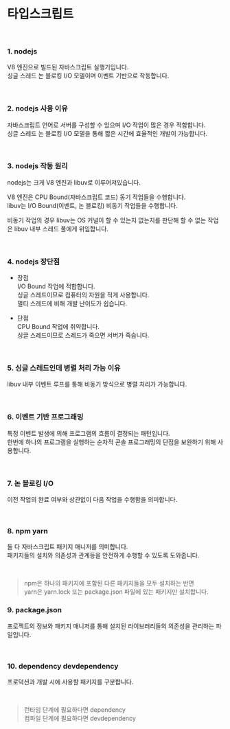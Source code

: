 # 타입스크립트
<br>

### 1. nodejs
V8 엔진으로 빌드된 자바스크립트 실행기입니다. <br>
싱글 스레드 논 블로킹 I/O 모델이며 이벤트 기반으로 작동합니다.

<br>

### 2. nodejs 사용 이유
자바스크립트 언어로 서버를 구성할 수 있으며 I/O 작업이 많은 경우 적합합니다. <br>
싱글 스레드 논 블로킹 I/O 모델을 통해 짧은 시간에 효율적인 개발이 가능합니다.

<br>

### 3. nodejs 작동 원리
nodejs는 크게 V8 엔진과 libuv로 이루어져있습니다. <br>

V8 엔진은 CPU Bound(자바스크립트 코드) 동기 작업들을 수행합니다. <br>
libuv는 I/O Bound(이벤트, 논 블로킹) 비동기 작업들을 수행합니다. <br>

비동기 작업의 경우 libuv는 OS 커널이 할 수 있는지 없는지를 판단해 할 수 없는 작업은 libuv 내부 스레드 풀에게 위임합니다. <br>

<br>

### 4. nodejs 장단점
- 장점 <br>
I/O Bound 작업에 적합합니다. <br>
싱글 스레드이므로 컴퓨터의 자원을 적게 사용합니다. <br>
멀티 스레드에 비해 개발 난이도가 쉽습니다. <br>

- 단점 <br>
CPU Bound 작업에 취약합니다. <br>
싱글 스레드이므로 스레드가 죽으면 서버가 죽습니다. <br>

<br>

### 5. 싱글 스레드인데 병렬 처리 가능 이유
libuv 내부 이벤트 루프를 통해 비동기 방식으로 병렬 처리가 가능합니다.

<br>

### 6. 이벤트 기반 프로그래밍
특정 이벤트 발생에 의해 프로그램의 흐름이 결정되는 패턴입니다. <br>
한번에 하나의 프로그램을 실행하는 순차적 콘솔 프로그래밍의 단점을 보완하기 위해 사용합니다.

<br>

### 7. 논 블로킹 I/O
이전 작업의 완료 여부와 상관없이 다음 작업을 수행함을 의미합니다.

<br>

### 8. npm yarn
둘 다 자바스크립트 패키지 매니저를 의미합니다. <br>
패키지들의 설치와 의존성과 관계등을 안전하게 수행할 수 있도록 도와줍니다. <br>

<br>

> npm은 하나의 패키지에 포함된 다른 패키지들을 모두 설치하는 반면 <br>
> yarn은 yarn.lock 또는 package.json 파일에 있는 패키지만 설치합니다.

### 9. package.json
프로젝트의 정보와 패키지 매니저를 통해 설치된 라이브러리들의 의존성을 관리하는 파일입니다.

<br>

### 10. dependency devdependency
프로덕션과 개발 시에 사용할 패키지를 구분합니다. <br>

<br>

> 런타임 단계에 필요하다면 dependency <br>
> 컴파일 단계에 필요하다면 devdependency